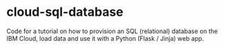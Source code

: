 # cloud-sql-database
Code for a tutorial on how to provision an SQL (relational) database on the IBM Cloud, load data and use it with a Python (Flask / Jinja) web app.
